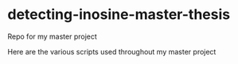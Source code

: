 # detecting-inosine-master-thesis
Repo for my master project

Here are the various scripts used throughout my master project
